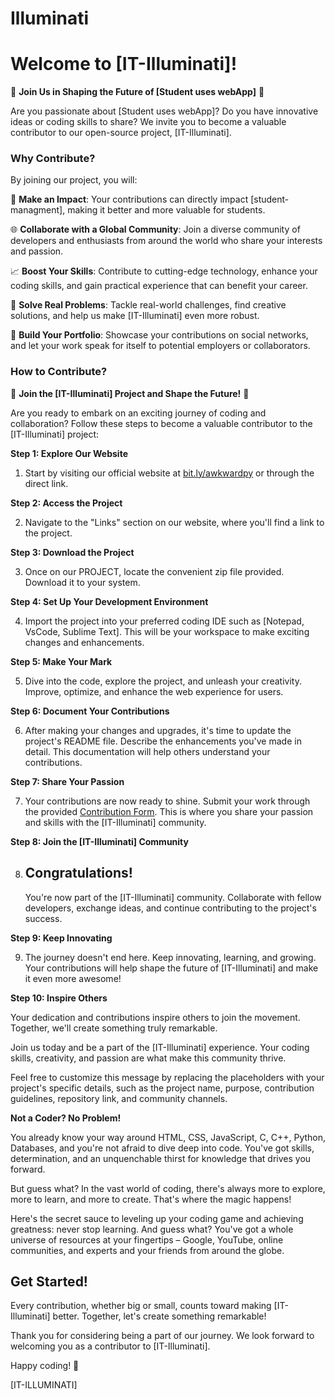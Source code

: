 # Illuminati

# Welcome to [IT-Illuminati]!

🌟 **Join Us in Shaping the Future of [Student uses webApp]** 🌟

Are you passionate about [Student uses webApp]? Do you have innovative ideas or coding skills to share? We invite you to become a valuable contributor to our open-source project, [IT-Illuminati].

### Why Contribute?

By joining our project, you will:

🚀 **Make an Impact**: Your contributions can directly impact [student-managment], making it better and more valuable for students.

🌐 **Collaborate with a Global Community**: Join a diverse community of developers and enthusiasts from around the world who share your interests and passion.

📈 **Boost Your Skills**: Contribute to cutting-edge technology, enhance your coding skills, and gain practical experience that can benefit your career.

🔧 **Solve Real Problems**: Tackle real-world challenges, find creative solutions, and help us make [IT-Illuminati] even more robust.

🤝 **Build Your Portfolio**: Showcase your contributions on social networks, and let your work speak for itself to potential employers or collaborators.

### How to Contribute?

🌟 **Join the [IT-Illuminati] Project and Shape the Future!** 🌟

Are you ready to embark on an exciting journey of coding and collaboration? Follow these steps to become a valuable contributor to the [IT-Illuminati] project:

**Step 1: Explore Our Website**

1. Start by visiting our official website at [bit.ly/awkwardpy](https://bit.ly/awkwardpy) or through the direct link.

**Step 2: Access the Project**

2. Navigate to the "Links" section on our website, where you'll find a link to the project.

**Step 3: Download the Project**

3. Once on our PROJECT, locate the convenient zip file provided. Download it to your system.

**Step 4: Set Up Your Development Environment**

4. Import the project into your preferred coding IDE such as [Notepad, VsCode, Sublime Text]. This will be your workspace to make exciting changes and enhancements.

**Step 5: Make Your Mark**

5. Dive into the code, explore the project, and unleash your creativity. Improve, optimize, and enhance the web experience for users.

**Step 6: Document Your Contributions**

6. After making your changes and upgrades, it's time to update the project's README file. Describe the enhancements you've made in detail. This documentation will help others understand your contributions.

**Step 7: Share Your Passion**

7. Your contributions are now ready to shine. Submit your work through the provided [Contribution Form](https://forms.gle/jZVQ7cRXVzGq4XAS8). This is where you share your passion and skills with the [IT-Illuminati] community.

**Step 8: Join the [IT-Illuminati] Community**

8. ## Congratulations!
   You're now part of the [IT-Illuminati] community. Collaborate with fellow developers, exchange ideas, and continue contributing to the project's success.

**Step 9: Keep Innovating**

9. The journey doesn't end here. Keep innovating, learning, and growing. Your contributions will help shape the future of [IT-Illuminati] and make it even more awesome!

**Step 10: Inspire Others**

Your dedication and contributions inspire others to join the movement. Together, we'll create something truly remarkable.

Join us today and be a part of the [IT-Illuminati] experience. Your coding skills, creativity, and passion are what make this community thrive.

Feel free to customize this message by replacing the placeholders with your project's specific details, such as the project name, purpose, contribution guidelines, repository link, and community channels.

**Not a Coder? No Problem!**

You already know your way around HTML, CSS, JavaScript, C, C++, Python, Databases, and you're not afraid to dive deep into code. You've got skills, determination, and an unquenchable thirst for knowledge that drives you forward.

But guess what? In the vast world of coding, there's always more to explore, more to learn, and more to create. That's where the magic happens!

Here's the secret sauce to leveling up your coding game and achieving greatness: never stop learning. And guess what? You've got a whole universe of resources at your fingertips – Google, YouTube, online communities, and experts and your friends from around the globe.

## Get Started!

Every contribution, whether big or small, counts toward making [IT-Illuminati] better. Together, let's create something remarkable!

Thank you for considering being a part of our journey. We look forward to welcoming you as a contributor to [IT-Illuminati].

Happy coding! 🚀

[IT-ILLUMINATI]
